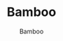 ---
designer: Endless Knot
description: "Color%20Name%3A%20Ash%0AMaterial%3A%20Wool/Silk%0APile%3A%20CutStyle%3A%20Abstract%2C%20Modern"
image_primary: img/Bamboo-ash-600x747.jpg
image_secondary: ../../../images/blank.png
manufacturer: Endless Knot
href: https://endlessknotrugs.com/product/bamboo-ash/
subtitle: Bamboo
tags: 
  - endless_knot
  - hand-knotted-rugs
title: Bamboo
image_thumb: img/Bamboo-ash-300x300.jpg
category: hand-knotted-rugs
slug: /manufacturers/endless-knot/hand-knotted-rugs/endless-knot-bamboo
---